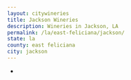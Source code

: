 ```yaml
---
layout: citywineries
title: Jackson Wineries
description: Wineries in Jackson, LA
permalink: /la/east-feliciana/jackson/
state: la
county: east feliciana
city: jackson
---
```

-
